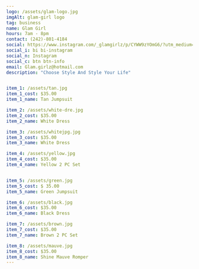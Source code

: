 ```yaml
---
logo: /assets/glam-logo.jpg
imgAlt: glam-girl logo
tag: business
name: Glam Girl
hours: 7am - 8pm 
contact: (242)-801-4184
social: https://www.instagram.com/_glamgirlz/p/CYWW9zYOmG6/?utm_medium=copy_link
social_i: bi bi-instagram
social_n: Instagram
social_c: btn btn-info
email: Glam.girlz@hotmail.com
description: "Choose Style And Style Your Life"


item_1: /assets/tan.jpg
item_1_cost: $35.00
item_1_name: Tan Jumpsuit

item_2: /assets/white-dre.jpg
item_2_cost: $35.00
item_2_name: White Dress

item_3: /assets/whitejpg.jpg
item_3_cost: $35.00
item_3_name: White Dress 

item_4: /assets/yellow.jpg
item_4_cost: $35.00
item_4_name: Yellow 2 PC Set


item_5: /assets/green.jpg
item_5_cost: $ 35.00
item_5_name: Green Jumpsuit

item_6: /assets/black.jpg
item_6_cost: $35.00
item_6_name: Black Dress

item_7: /assets/brown.jpg
item_7_cost: $35.00
item_7_name: Brown 2 PC Set

item_8: /assets/mauve.jpg
item_8_cost: $35.00
item_8_name: Shine Mauve Romper
---
```


    